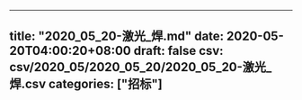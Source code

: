 
---
title: "2020_05_20-激光_焊.md"
date: 2020-05-20T04:00:20+08:00
draft: false
csv: csv/2020_05/2020_05_20/2020_05_20-激光_焊.csv
categories: ["招标"]
---
